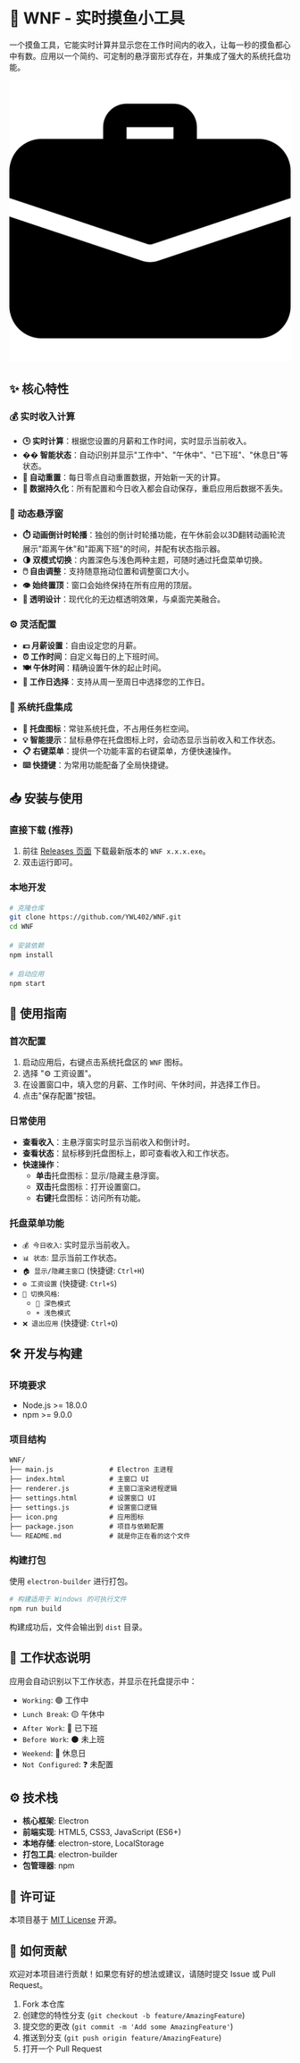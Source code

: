 # 🏢 WNF - 实时摸鱼小工具

一个摸鱼工具，它能实时计算并显示您在工作时间内的收入，让每一秒的摸鱼都心中有数。应用以一个简约、可定制的悬浮窗形式存在，并集成了强大的系统托盘功能。

![应用图标](./icon.png)

## ✨ 核心特性

### 💰 实时收入计算
- **🕒 实时计算**：根据您设置的月薪和工作时间，实时显示当前收入。
- **�� 智能状态**：自动识别并显示"工作中"、"午休中"、"已下班"、"休息日"等状态。
- **📅 自动重置**：每日零点自动重置数据，开始新一天的计算。
- **💾 数据持久化**：所有配置和今日收入都会自动保存，重启应用后数据不丢失。

### 🎨 动态悬浮窗
- **⏱️ 动画倒计时轮播**：独创的倒计时轮播功能，在午休前会以3D翻转动画轮流展示"距离午休"和"距离下班"的时间，并配有状态指示器。
- **🌗 双模式切换**：内置深色与浅色两种主题，可随时通过托盘菜单切换。
- **🖱️ 自由调整**：支持随意拖动位置和调整窗口大小。
- **👁️ 始终置顶**：窗口会始终保持在所有应用的顶层。
- **💎 透明设计**：现代化的无边框透明效果，与桌面完美融合。

### ⚙️ 灵活配置
- **💵 月薪设置**：自由设定您的月薪。
- **⏰ 工作时间**：自定义每日的上下班时间。
- **🍽️ 午休时间**：精确设置午休的起止时间。
- **📅 工作日选择**：支持从周一至周日中选择您的工作日。

### 🔔 系统托盘集成
- **📍 托盘图标**：常驻系统托盘，不占用任务栏空间。
- **💡 智能提示**：鼠标悬停在托盘图标上时，会动态显示当前收入和工作状态。
- **📋 右键菜单**：提供一个功能丰富的右键菜单，方便快速操作。
- **⌨️ 快捷键**：为常用功能配备了全局快捷键。

## 📥 安装与使用

### 直接下载 (推荐)
1. 前往 [Releases 页面](../../releases) 下载最新版本的 `WNF x.x.x.exe`。
2. 双击运行即可。

### 本地开发
```bash
# 克隆仓库
git clone https://github.com/YWL402/WNF.git
cd WNF

# 安装依赖
npm install

# 启动应用
npm start
```

## 🚀 使用指南

### 首次配置
1.  启动应用后，右键点击系统托盘区的 `WNF` 图标。
2.  选择 "⚙️ 工资设置"。
3.  在设置窗口中，填入您的月薪、工作时间、午休时间，并选择工作日。
4.  点击"保存配置"按钮。

### 日常使用
- **查看收入**：主悬浮窗实时显示当前收入和倒计时。
- **查看状态**：鼠标移到托盘图标上，即可查看收入和工作状态。
- **快速操作**：
  - **单击**托盘图标：显示/隐藏主悬浮窗。
  - **双击**托盘图标：打开设置窗口。
  - **右键**托盘图标：访问所有功能。

### 托盘菜单功能
- `💰 今日收入`: 实时显示当前收入。
- `📊 状态`: 显示当前工作状态。
- `🏠 显示/隐藏主窗口` (快捷键: `Ctrl+H`)
- `⚙️ 工资设置` (快捷键: `Ctrl+S`)
- `🎨 切换风格`:
    - `🌙 深色模式`
    - `☀️ 浅色模式`
- `❌ 退出应用` (快捷键: `Ctrl+Q`)

## 🛠️ 开发与构建

### 环境要求
- Node.js >= 18.0.0
- npm >= 9.0.0

### 项目结构
```
WNF/
├── main.js              # Electron 主进程
├── index.html           # 主窗口 UI
├── renderer.js          # 主窗口渲染进程逻辑
├── settings.html        # 设置窗口 UI
├── settings.js          # 设置窗口逻辑
├── icon.png             # 应用图标
├── package.json         # 项目与依赖配置
└── README.md            # 就是你正在看的这个文件
```

### 构建打包
使用 `electron-builder` 进行打包。
```bash
# 构建适用于 Windows 的可执行文件
npm run build
```
构建成功后，文件会输出到 `dist` 目录。

## 🎯 工作状态说明

应用会自动识别以下工作状态，并显示在托盘提示中：
- `Working`: 🟢 工作中
- `Lunch Break`: 🟡 午休中
- `After Work`: 🔴 已下班
- `Before Work`: ⚫ 未上班
- `Weekend`: 🔵 休息日
- `Not Configured`: ❓ 未配置

## ⚙️ 技术栈

- **核心框架**: Electron
- **前端实现**: HTML5, CSS3, JavaScript (ES6+)
- **本地存储**: electron-store, LocalStorage
- **打包工具**: electron-builder
- **包管理器**: npm

## 📄 许可证

本项目基于 [MIT License](LICENSE) 开源。

## 🤝 如何贡献

欢迎对本项目进行贡献！如果您有好的想法或建议，请随时提交 Issue 或 Pull Request。

1.  Fork 本仓库
2.  创建您的特性分支 (`git checkout -b feature/AmazingFeature`)
3.  提交您的更改 (`git commit -m 'Add some AmazingFeature'`)
4.  推送到分支 (`git push origin feature/AmazingFeature`)
5.  打开一个 Pull Request